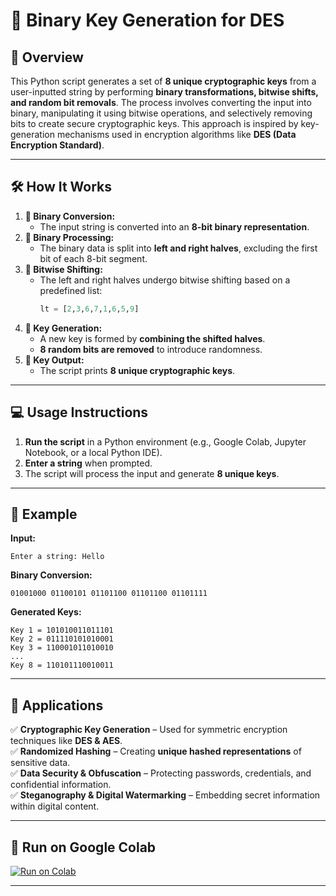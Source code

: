 # 📌 Binary Key Generation for DES

## 📖 Overview
This Python script generates a set of **8 unique cryptographic keys** from a user-inputted string by performing **binary transformations, bitwise shifts, and random bit removals**. The process involves converting the input into binary, manipulating it using bitwise operations, and selectively removing bits to create secure cryptographic keys. This approach is inspired by key-generation mechanisms used in encryption algorithms like **DES (Data Encryption Standard)**.

---

## 🛠️ How It Works
1. **🔢 Binary Conversion:**
   - The input string is converted into an **8-bit binary representation**.
2. **🧩 Binary Processing:**
   - The binary data is split into **left and right halves**, excluding the first bit of each 8-bit segment.
3. **🔄 Bitwise Shifting:**
   - The left and right halves undergo bitwise shifting based on a predefined list:
     ```python
     lt = [2,3,6,7,1,6,5,9]
     ```
4. **🔑 Key Generation:**
   - A new key is formed by **combining the shifted halves**.
   - **8 random bits are removed** to introduce randomness.
5. **📜 Key Output:**
   - The script prints **8 unique cryptographic keys**.

---

## 💻 Usage Instructions
1. **Run the script** in a Python environment (e.g., Google Colab, Jupyter Notebook, or a local Python IDE).
2. **Enter a string** when prompted.
3. The script will process the input and generate **8 unique keys**.

---

## 📌 Example
**Input:**
```
Enter a string: Hello
```
**Binary Conversion:**
```
01001000 01100101 01101100 01101100 01101111
```
**Generated Keys:**
```
Key 1 = 101010011011101
Key 2 = 011110101010001
Key 3 = 110001011010010
...
Key 8 = 110101110010011
```

---

## 🌟 Applications
✅ **Cryptographic Key Generation** – Used for symmetric encryption techniques like **DES & AES**.  
✅ **Randomized Hashing** – Creating **unique hashed representations** of sensitive data.  
✅ **Data Security & Obfuscation** – Protecting passwords, credentials, and confidential information.  
✅ **Steganography & Digital Watermarking** – Embedding secret information within digital content.  

---

## 🔗 Run on Google Colab
[![Run on Colab](https://colab.research.google.com/assets/colab-badge.svg)](https://colab.research.google.com/drive/1nsbgfe9ZBfGteE94Kh4tnvlglr9raUZH)

---

